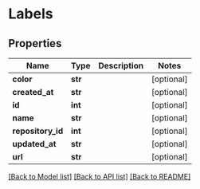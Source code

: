 # Labels

## Properties
Name | Type | Description | Notes
------------ | ------------- | ------------- | -------------
**color** | **str** |  | [optional] 
**created_at** | **str** |  | [optional] 
**id** | **int** |  | [optional] 
**name** | **str** |  | [optional] 
**repository_id** | **int** |  | [optional] 
**updated_at** | **str** |  | [optional] 
**url** | **str** |  | [optional] 

[[Back to Model list]](../README.md#documentation-for-models) [[Back to API list]](../README.md#documentation-for-api-endpoints) [[Back to README]](../README.md)

